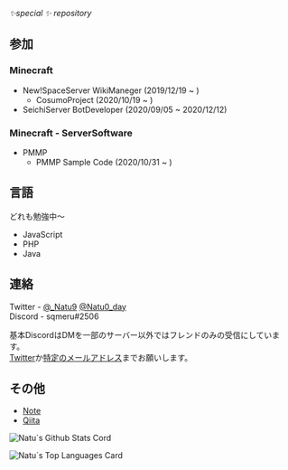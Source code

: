 *✨special ✨ repository*

## 参加
### Minecraft
 - New!SpaceServer WikiManeger (2019/12/19 ~ )
    - CosumoProject (2020/10/19 ~ )
 - SeichiServer BotDeveloper (2020/09/05 ~ 2020/12/12)
### Minecraft - ServerSoftware
 - PMMP
    - PMMP Sample Code (2020/10/31 ~ )

## 言語
どれも勉強中～
 - JavaScript
 - PHP
 - Java

## 連絡
Twitter - [@_Natu9](https://twitter.com/_Natu9)  [@Natu0_day](https://twitter.com/Natu0_day)  
Discord - sqmeru#2506

基本DiscordはDMを一部のサーバー以外ではフレンドのみの受信にしています。  
[Twitter](https://twitter.com/_Natu9)か[特定のメールアドレス](piki.0147@gmail.com)までお願いします。

## その他
- [Note](https://note.com/sqmeru)
- [Qiita](https://qiita.com/sqmeru)

![Natu`s Github Stats Cord](https://github-readme-stats.vercel.app/api?username=Natu9&show_icons=true&count_private=true&theme=midnight-purple)

![Natu`s Top Languages Card](https://github-readme-stats.vercel.app/api/top-langs/?username=Natu9&layout=compact&theme=midnight-purple)
